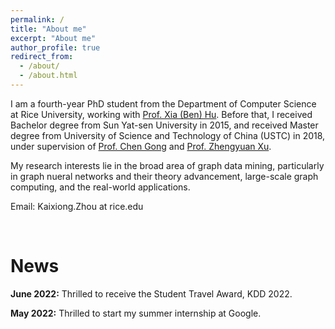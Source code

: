 ```yaml
---
permalink: /
title: "About me"
excerpt: "About me"
author_profile: true
redirect_from: 
  - /about/
  - /about.html
---
```


I am a fourth-year PhD student from the Department of Computer Science at Rice University, 
working with [Prof. Xia (Ben) Hu](https://cs.rice.edu/~xh37/index.html). Before that, I received Bachelor degree from 
Sun Yat-sen University in 2015, and received Master degree from University of Science and Technology of China (USTC) in 2018, 
under supervision of [Prof. Chen Gong](http://staff.ustc.edu.cn/~cgong821/) and [Prof. Zhengyuan Xu](http://owc.ustc.edu.cn/2014/0818/c10523a116333/page.htm).


My research interests lie in the broad area of graph data mining, 
particularly in graph nueral networks and their theory advancement, 
large-scale graph computing, and the real-world applications.

Email: Kaixiong.Zhou at rice.edu

<br />

News
=====
**June 2022:** Thrilled to receive the Student Travel Award, KDD 2022.

**May 2022:** Thrilled to start my summer internship at Google.

<script type='text/javascript' id='clustrmaps' src='//cdn.clustrmaps.com/map_v2.js?cl=276bba&w=300&t=n&d=_AahTWe7r3JGq_cYfRXPi0HQTKOD3NUb8lqBF0iSBCg&co=ffffff&ct=120808'></script>